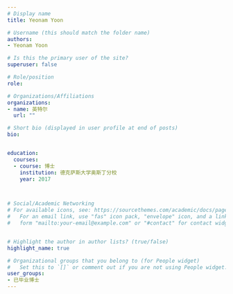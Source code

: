 ```yaml
---
# Display name
title: Yeonam Yoon

# Username (this should match the folder name)
authors:
- Yeonam Yoon

# Is this the primary user of the site?
superuser: false

# Role/position
role: 

# Organizations/Affiliations
organizations:
- name: 英特尔
  url: ""

# Short bio (displayed in user profile at end of posts)
bio: 


education:
  courses:
  - course: 博士
    institution: 德克萨斯大学奥斯丁分校
    year: 2017



# Social/Academic Networking
# For available icons, see: https://sourcethemes.com/academic/docs/page-builder/#icons
#   For an email link, use "fas" icon pack, "envelope" icon, and a link in the
#   form "mailto:your-email@example.com" or "#contact" for contact widget.


# Highlight the author in author lists? (true/false)
highlight_name: true

# Organizational groups that you belong to (for People widget)
#   Set this to `[]` or comment out if you are not using People widget.
user_groups:
- 已毕业博士
---
```

